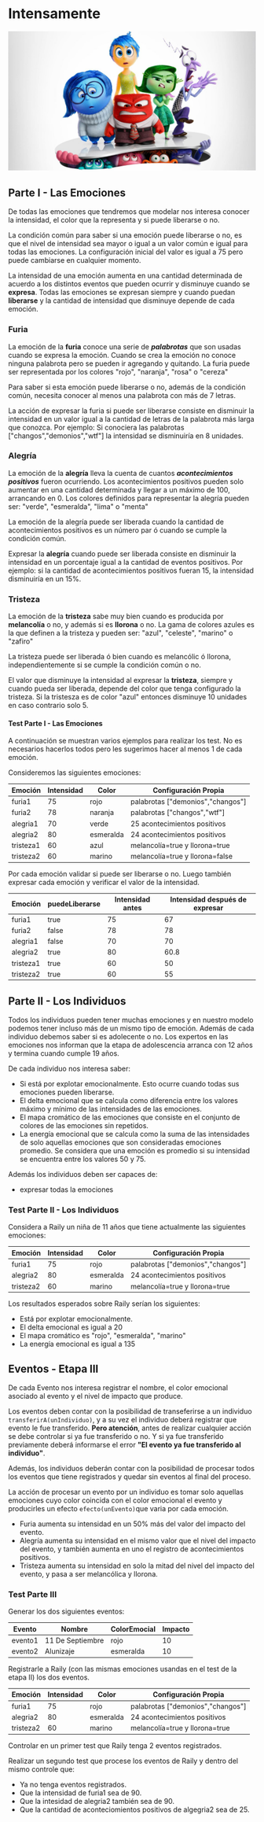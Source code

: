 # Intensamente
![alt text](./img/intensamente.png)
## Parte I - Las Emociones 
De todas las emociones que tendremos que modelar nos interesa conocer la intensidad, el color que la representa y si puede liberarse o no.

La condición común para saber si una emoción puede liberarse o no, es que el nivel de intensidad sea mayor o igual a un valor común e igual para todas las emociones. La configuración inicial del valor es igual a 75 pero puede cambiarse en cualquier momento.

La intensidad de una emoción aumenta en una cantidad determinada de acuerdo a los distintos eventos que pueden ocurrir y disminuye cuando se **expresa**. Todas las emociones se expresan siempre y cuando puedan **liberarse** y la cantidad de intensidad que disminuye depende de cada emoción.


### Furia
La emoción de la **furia** conoce una serie de **_palabrotas_** que son usadas cuando se expresa la emoción. Cuando se crea la emoción no conoce ninguna palabrota pero se pueden ir agregando y quitando. La furia puede ser representada por los colores "rojo", "naranja", "rosa" o "cereza"

Para saber si esta emoción puede liberarse o no, además de la condición común, necesita conocer al menos una palabrota con más de 7 letras.

La acción de expresar la furia si puede ser liberarse consiste en disminuir la intensidad en un valor igual a la cantidad de letras de la palabrota más larga que conozca. Por ejemplo: Si conociera las palabrotas ["changos","demonios","wtf"] la intensidad se disminuiría en 8 unidades. 


### Alegría
La emoción de la **alegría** lleva la cuenta de cuantos **_acontecimientos positivos_** fueron ocurriendo. Los acontecimientos positivos pueden solo aumentar en una cantidad determinada y llegar a un máximo de 100, arrancando en 0. Los colores definidos para representar la alegría pueden ser: "verde", "esmeralda", "lima" o "menta"

La emoción de la alegría puede ser liberada cuando la cantidad de acontecimientos positivos es un número par ó cuando se cumple la condición común.

Expresar la **alegría** cuando puede ser liberada consiste en disminuir la intensidad en un porcentaje igual a la cantidad de eventos positivos. Por ejemplo: si la cantidad de acontecimientos positivos fueran 15, la intensidad disminuiría en un 15%.

### Tristeza
La emoción de la **tristeza** sabe muy bien cuando es producida por **melancolía** o no, y además si es  **llorona** o no. La gama de colores azules es la que definen a la tristeza y pueden ser: "azul", "celeste", "marino" o "zafiro" 

La tristeza puede ser liberada ó bien cuando es melancólic ó llorona, independientemente si se cumple la condición común o no.

El valor que disminuye la intensidad al expresar la **tristeza**, siempre y cuando pueda ser liberada, depende del color que tenga configurado la tristeza. Si la tristesza es de color "azul" entonces disminuye 10 unidades en caso contrario solo 5.

#### Test Parte I - Las Emociones
A continuación se muestran varios ejemplos para realizar los test. No es necesarios hacerlos todos pero les sugerimos hacer al menos 1 de cada emoción.


Consideremos las siguientes emociones:

|Emoción|Intensidad |Color|Configuración Propia|
|-------|-----------|-----|--------------
|furia1|75|rojo|palabrotas ["demonios","changos"]|
|furia2|78|naranja|palabrotas ["changos","wtf"]|
|alegria1|70|verde|25 acontecimientos positivos|
|alegria2|80|esmeralda|24 acontecimientos positivos|
|tristeza1|60|azul|melancolía=true y llorona=true|
|tristeza2|60|marino|melancolía=true y llorona=false|

Por cada emoción validar si puede ser liberarse o no. Luego también expresar cada emoción y verificar el valor de la intensidad.

|Emoción|puedeLiberarse| Intensidad antes|Intensidad después de expresar|
|-------|--------------|----------------|-----------------------------|
|furia1|true|75|67|
|furia2|false|78|78|
|alegria1|false|70|70|
|alegria2|true|80| 60.8|
|tristeza1|true|60|50|
|tristeza2|true|60| 55|

## Parte II - Los Individuos
Todos los individuos pueden tener muchas emociones y en nuestro modelo podemos tener incluso más de un mismo tipo de emoción. Además de cada individuo debemos saber si es adolecente o no. Los expertos en las emociones nos informan que la etapa de adolescencia arranca con 12 años y termina cuando cumple 19 años.

De cada individuo nos interesa saber:
- Si está por explotar emocionalmente. Esto ocurre cuando todas sus emociones pueden liberarse.
- El delta emocional que se calcula como diferencia entre los valores máximo y mínimo de las intensidades de las emociones.
- El mapa cromático de las emociones que consiste en el conjunto de colores de las emociones sin repetidos.
- La energía emocional que se calcula como la suma de las intensidades de solo aquellas emociones que son consideradas emociones promedio. Se considera que una emoción es promedio si su intensidad se encuentra entre los valores 50 y 75.

Además los individuos deben ser capaces de:
-   expresar todas la emociones 

### Test Parte II - Los Individuos
Considera a Raily un niña de 11 años que tiene actualmente las siguientes emociones:

|Emoción|Intensidad |Color|Configuración Propia|
|-------|-----------|-----|--------------
|furia1|75|rojo|palabrotas ["demonios","changos"]|
|alegria2|80|esmeralda|24 acontecimientos positivos|
|tristeza2|60|marino|melancolía=true y llorona=true|

Los resultados esperados sobre Raily serían los siguientes:
- Está por explotar emocionalmente.
- El delta emocional es igual a 20
- El mapa cromático es "rojo", "esmeralda", "marino"
- La energía emocional es igual a 135



## Eventos - Etapa III
De cada Evento nos interesa registrar el nombre, el color emocional asociado al evento y el nivel de impacto que produce.

Los eventos deben contar con la posibilidad de transeferirse a un individuo ```transferirA(unIndividuo)```,  y a su vez el individuo deberá registrar que evento le fue transferido. **Pero atención**, antes de realizar cualquier acción se debe controlar si ya fue transferido o no. Y si ya fue transferido previamente deberá informarse el error **"El evento ya fue transferido al individuo"**. 

Además, los individuos deberán contar con la posibilidad de procesar todos los eventos que tiene registrados y quedar sin eventos al final del proceso. 

La acción de procesar un evento por un individuo es tomar solo aquellas emociones cuyo color coincida con el color emocional el evento y producirles un efecto ```efecto(unEvento)```que varia por cada emoción.

- Furia aumenta su intensidad en un 50% más del valor del impacto del evento.
- Alegría aumenta su intensidad en el mismo valor que el nivel del impacto del evento, y también aumenta en uno el registro de acontecimientos positivos.
- Tristeza aumenta su intensidad en solo la mitad del nivel del impacto del evento, y pasa a ser melancólica y llorona.

### Test Parte III 
Generar los dos siguientes eventos:

Evento|Nombre |ColorEmocial|Impacto|
|-----|-------|------------|-------|
|evento1|11 De Septiembre|rojo|10|
|evento2|Alunizaje|esmeralda|10|

Registrarle a Raily (con las mismas emociones usandas en el test de la etapa II) los dos eventos.

|Emoción|Intensidad |Color|Configuración Propia|
|-------|-----------|-----|--------------
|furia1|75|rojo|palabrotas ["demonios","changos"]|
|alegria2|80|esmeralda|24 acontecimientos positivos|
|tristeza2|60|marino|melancolía=true y llorona=true|

Controlar en un primer test que Raily tenga 2 eventos registrados.

Realizar un segundo test que procese los eventos de Raily y dentro del mismo controle que:

- Ya no tenga eventos registrados.
- Que la intensidad de furia1 sea de 90.
- Que la intesidad de alegria2 también sea de 90.
- Que la cantidad de aconteciomientos positivos de algegria2 sea de 25.
